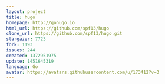```yaml
---
layout: project
title: hugo
homepage: http://gohugo.io
html_url: https://github.com/spf13/hugo
clone_url: https://github.com/spf13/hugo.git
stargazer: 7723
fork: 1193
issues: 244
created: 1372951975
update: 1451645319
language: Go
avatar: https://avatars.githubusercontent.com/u/173412?v=3
---
```

